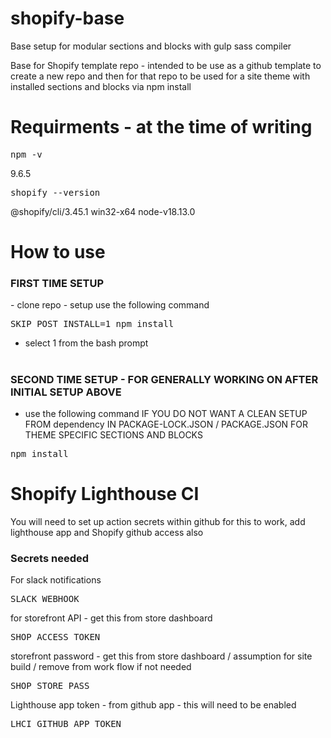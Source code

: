 
# shopify-base
<p>Base setup for modular sections and blocks with gulp sass compiler</p>
<p>Base for Shopify template repo - intended to be use as a github template to create a new repo and then for that repo to be used for a site theme with installed sections and blocks via npm install</p>

# Requirments - at the time of writing
<pre>npm -v </pre> 
9.6.5

<pre>shopify --version</pre>  
@shopify/cli/3.45.1 win32-x64 node-v18.13.0


# <h1>How to use</h1>
<h3><strong>FIRST TIME SETUP</strong></h3>
- clone repo 
- setup use the following command

<pre>SKIP_POST_INSTALL=1 npm install</pre>

- select 1 from the bash prompt

# <h3><strong>SECOND TIME SETUP - FOR GENERALLY WORKING ON AFTER INITIAL SETUP ABOVE</strong></h3>
- use the following command IF YOU DO NOT WANT A CLEAN SETUP FROM dependency IN PACKAGE-LOCK.JSON / PACKAGE.JSON FOR THEME SPECIFIC SECTIONS AND BLOCKS

<pre>npm install</pre>

# Shopify Lighthouse CI

You will need to set up action secrets within github for this to work, add lighthouse app and Shopify github access also

<h3>Secrets needed </h3>

<p>For slack notifications</p>
<pre>
SLACK_WEBHOOK
</pre>

<p>for storefront API - get this from store dashboard</p>
<pre>
SHOP_ACCESS_TOKEN
</pre>

<p>storefront password - get this from store dashboard / assumption for site build / remove from work flow if not needed</p>
<pre>
SHOP_STORE_PASS
</pre>

<p>Lighthouse app token - from github app - this will need to be enabled</p>
<pre>
LHCI_GITHUB_APP_TOKEN
</pre>